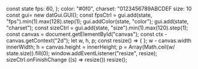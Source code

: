 const state fps: 60,
};
color: "#0f0",
charset: "0123456789ABCDEF
size: 10
const gui= new datGui.GUI();
const fpsCtrl = gui.add(state, "fps").min(1).max(128).step(1); gui.addColor(state, "color");
gui.add(state, "charset");
const sizeCtrl = gui.add(state, "size").min(1).max(120).step(1);
const canvas = document.getElementById("canvas");
const ctx - canvas.getContext("2d");
let w, h, p;
const resize() => {
};
w - canvas.width
innerWidth;
h = canvas.height = innerHeight;
p = Array(Math.ceil(w/ state.size)).fill(0);
window.addEventListener("resize", resize); sizeCtrl.onFinishChange ((s) => resize())
resize();
